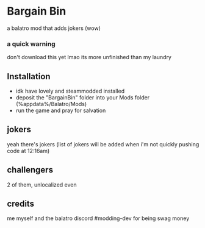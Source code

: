 # Bargain Bin
a balatro mod that adds jokers (wow)

### a quick warning
don't download this yet lmao its more unfinished than my laundry

## Installation
- idk have lovely and steammodded installed
- deposit the "BargainBin" folder into your Mods folder (%appdata%/Balatro/Mods)
- run the game and pray for salvation

## jokers
yeah there's jokers (list of jokers will be added when i'm not quickly pushing code at 12:16am)

## challengers
2 of them, unlocalized even

## credits
me myself and the balatro discord #modding-dev for being swag money


